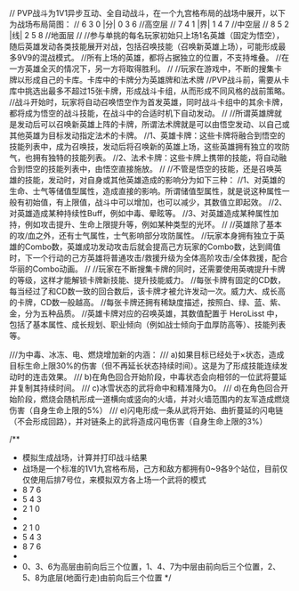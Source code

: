 // PVP战斗为1V1异步互动、全自动战斗，在一个九宫格布局的战场中展开，以下为战场布局简图：
// 6 3 0  |分|  0 3 6      //高空层
// 7 4 1  |界|  1 4 7      //中空层
// 8 5 2  |线|  2 5 8      //地面层
//
//参与单挑的每名玩家初始只上场1名英雄（固定为悟空），随后英雄发动各类技能展开对战，包括召唤技能（召唤新英雄上场），可能形成最多9V9的混战模式。
//所有上场的英雄，都将占据独立的位置，不支持堆叠。
//在一方英雄全灭的情况下，另一方将取得胜利。
//
//玩家在游戏中，不断的搜集卡牌以形成自己的卡库。卡库中的卡牌分为英雄牌和法术牌
//PVP战斗前，需要从卡库中挑选出最多不超过15张卡牌，形成战斗卡组，从而形成不同风格的战前策略。
//战斗开始时，玩家将自动召唤悟空作为首发英雄，同时战斗卡组中的其余卡牌，都将成为悟空的战斗技能，在战斗中的合适时机下自动发动。
//
//所谓英雄牌就是发动后可以召唤新英雄上阵的卡牌，所谓法术牌就是可以由悟空发动、以自己或其他英雄为目标发动指定法术的卡牌。
//1、英雄卡牌：这些卡牌将融合到悟空的技能列表中，成为召唤技，发动后将召唤新的英雄上场，这些英雄拥有独立的攻防气，也拥有独特的技能列表。
//2、法术卡牌：这些卡牌上携带的技能，将自动融合到悟空的技能列表中，由悟空直接施放。
//
//不管是悟空的技能，还是召唤英雄的技能，发动时，对自身或其他英雄造成的影响分为如下三种：
//1、对英雄的生命、士气等储值型属性，造成直接的影响。所谓储值型属性，就是说这种属性一般有初始值，有上限值，战斗中可以增加，也可以减少，其数值立即起效。
//2、对英雄造成某种持续性Buff，例如中毒、晕眩等。
//3、对英雄造成某种属性加持，例如攻击提升、生命上限提升等，例如某种类型的光环。
//
//英雄除了基本的攻/血之外，还有士气属性，士气影响部分攻防属性。
//玩家本身拥有独立于英雄的Combo数，英雄成功发动攻击后就会提高己方玩家的Combo数，达到阈值时，下一个行动的己方英雄将普通攻击/救援升级为全体高阶攻击/全体救援，配合华丽的Combo动画。
//
//玩家在不断搜集卡牌的同时，还需要使用英魂提升卡牌的等级，这样才能解锁卡牌新技能、提升技能威力。
//每张卡牌有固定的CD数，每当经过了和CD数一致的回合数后，该卡牌才被允许发动一次。威力大、成长高的卡牌，CD数一般越高。
//每张卡牌还拥有稀缺度描述，按照白、绿、蓝、紫、金，分为五种品质。
//英雄卡牌对应的召唤英雄，其数值配置于 HeroLisst 中，包括了基本属性、成长规划、职业倾向（例如战士倾向于血厚防高等）、技能列表等。

///为中毒、冰冻、电、燃烧增加新的内涵：
/// a)如果目标已经处于×状态，造成目标生命上限30%的伤害（但不再延长状态持续时间）。这是为了形成技能连续发动时的连击效果。
/// b)在角色回合开始阶段，中毒状态会向相邻的一位武将蔓延并复制其持续时间。
/// c)冰雪状态的武将命中和精准降为0。
/// d)在角色回合开始阶段，燃烧会随机形成一道横向或竖向的火墙，并对火墙范围内的友军造成燃烧伤害（自身生命上限的5%）
/// e)闪电形成一条从武将开始、曲折蔓延的闪电链（不会形成回路），并对链条上的武将造成闪电伤害（自身生命上限的3%）

/**
 * 模拟生成战场，计算并打印战斗结果
 * 战场是一个标准的1V1九宫格布局，己方和敌方都拥有0~9各9个站位，目前仅仅使用后排7号位，来模拟双方各上场一个武将的模式
 * 8   7   6
 * 5   4   3
 * 2   1   0
 * 
 * 2   1   0
 * 5   4   3
 * 8   7   6
 * 
 * 0、3、6为高层由前向后三个位置，1、4、7为中层由前向后三个位置，2、5、8为底层(地面行走)由前向后三个位置
 */
 